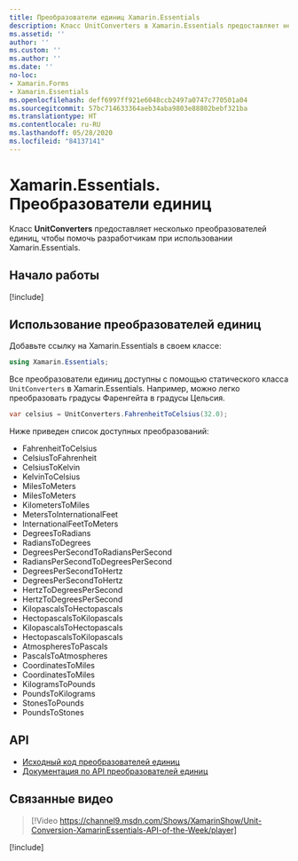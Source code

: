 ```yaml
---
title: Преобразователи единиц Xamarin.Essentials
description: Класс UnitConverters в Xamarin.Essentials предоставляет несколько преобразователей единиц, чтобы помочь разработчикам при использовании Xamarin.Essentials.
ms.assetid: ''
author: ''
ms.custom: ''
ms.author: ''
ms.date: ''
no-loc:
- Xamarin.Forms
- Xamarin.Essentials
ms.openlocfilehash: deff6997ff921e6048ccb2497a0747c770501a04
ms.sourcegitcommit: 57bc714633364aeb34aba9803e88802bebf321ba
ms.translationtype: HT
ms.contentlocale: ru-RU
ms.lasthandoff: 05/28/2020
ms.locfileid: "84137141"
---
```

# <a name="xamarinessentials-unit-converters"></a>Xamarin.Essentials. Преобразователи единиц

Класс **UnitConverters** предоставляет несколько преобразователей единиц, чтобы помочь разработчикам при использовании Xamarin.Essentials.

## <a name="get-started"></a>Начало работы

[!include[](~/essentials/includes/get-started.md)]

## <a name="using-unit-converters"></a>Использование преобразователей единиц

Добавьте ссылку на Xamarin.Essentials в своем классе:

```csharp
using Xamarin.Essentials;
```

Все преобразователи единиц доступны с помощью статического класса `UnitConverters` в Xamarin.Essentials. Например, можно легко преобразовать градусы Фаренгейта в градусы Цельсия.

```csharp
var celsius = UnitConverters.FahrenheitToCelsius(32.0);
```

Ниже приведен список доступных преобразований:

- FahrenheitToCelsius
- CelsiusToFahrenheit
- CelsiusToKelvin
- KelvinToCelsius
- MilesToMeters
- MilesToMeters
- KilometersToMiles
- MetersToInternationalFeet
- InternationalFeetToMeters
- DegreesToRadians
- RadiansToDegrees
- DegreesPerSecondToRadiansPerSecond
- RadiansPerSecondToDegreesPerSecond
- DegreesPerSecondToHertz
- DegreesPerSecondToHertz
- HertzToDegreesPerSecond
- HertzToDegreesPerSecond
- KilopascalsToHectopascals
- HectopascalsToKilopascals
- KilopascalsToHectopascals
- HectopascalsToKilopascals
- AtmospheresToPascals
- PascalsToAtmospheres
- CoordinatesToMiles
- CoordinatesToMiles
- KilogramsToPounds
- PoundsToKilograms
- StonesToPounds
- PoundsToStones

## <a name="api"></a>API

- [Исходный код преобразователей единиц](https://github.com/xamarin/Essentials/tree/master/Xamarin.Essentials/Types/UnitConverters.shared.cs)
- [Документация по API преобразователей единиц](xref:Xamarin.Essentials.UnitConverters)

## <a name="related-video"></a>Связанные видео

> [!Video https://channel9.msdn.com/Shows/XamarinShow/Unit-Conversion-XamarinEssentials-API-of-the-Week/player]

[!include[](~/essentials/includes/xamarin-show-essentials.md)]
